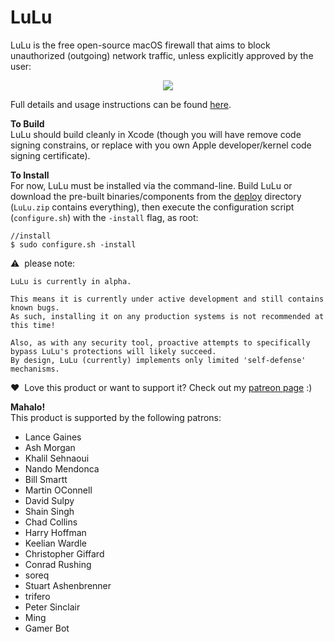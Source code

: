 # LuLu
LuLu is the free open-source macOS firewall that aims to block unauthorized (outgoing) network traffic, unless explicitly approved by the user:
<p align="center"><img src="https://objective-see.com/images/LL/lulu.png"></p>

Full details and usage instructions can be found [here](https://objective-see.com/products/lulu.html). 

**To Build**<br>
LuLu should build cleanly in Xcode (though you will have remove code signing constrains, or replace with you own Apple developer/kernel code signing certificate).

**To Install**<br>
For now, LuLu must be installed via the command-line. Build LuLu or download the pre-built binaries/components from the [deploy](https://github.com/objective-see/LuLu/tree/master/deploy) directory (`LuLu.zip` contains everything), then execute the configuration script (`configure.sh`) with the `-install` flag, as root:
```
//install
$ sudo configure.sh -install
```
&#x26A0;&nbsp; please note:
```
LuLu is currently in alpha. 

This means it is currently under active development and still contains known bugs. 
As such, installing it on any production systems is not recommended at this time! 

Also, as with any security tool, proactive attempts to specifically bypass LuLu's protections will likely succeed. 
By design, LuLu (currently) implements only limited 'self-defense' mechanisms.
```

&#x2764;&nbsp; Love this product or want to support it? Check out my [patreon page](https://www.patreon.com/objective_see) :)

**Mahalo!**<br>
This product is supported by the following patrons:
+ Lance Gaines
+ Ash Morgan
+ Khalil Sehnaoui
+ Nando Mendonca
+ Bill Smartt
+ Martin OConnell
+ David Sulpy
+ Shain Singh
+ Chad Collins
+ Harry Hoffman
+ Keelian Wardle
+ Christopher Giffard
+ Conrad Rushing
+ soreq
+ Stuart Ashenbrenner
+ trifero
+ Peter Sinclair
+ Ming
+ Gamer Bot
